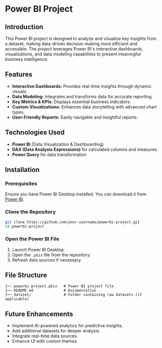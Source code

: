 # Power BI Project

## Introduction
This Power BI project is designed to analyze and visualize key insights from a dataset, making data-driven decision-making more efficient and accessible. The project leverages Power BI's interactive dashboards, visualizations, and data modeling capabilities to present meaningful business intelligence.

## Features
- **Interactive Dashboards:** Provides real-time insights through dynamic visuals.
- **Data Modeling:** Integrates and transforms data for accurate reporting.
- **Key Metrics & KPIs:** Displays essential business indicators.
- **Custom Visualizations:** Enhances data storytelling with advanced chart types.
- **User-Friendly Reports:** Easily navigable and insightful reports.

## Technologies Used
- **Power BI** (Data Visualization & Dashboarding)
- **DAX (Data Analysis Expressions)** for calculated columns and measures
- **Power Query** for data transformation

## Installation
### Prerequisites
Ensure you have Power BI Desktop installed. You can download it from [Power BI](https://powerbi.microsoft.com/).

### Clone the Repository
```bash
git clone https://github.com/your-username/powerbi-project.git
cd powerbi-project
```

### Open the Power BI File
1. Launch Power BI Desktop.
2. Open the `.pbix` file from the repository.
3. Refresh data sources if necessary.

## File Structure
```
├── powerbi-project.pbix   # Power BI project file
├── README.md              # Documentation
├── dataset/               # Folder containing raw datasets (if applicable)
```

## Future Enhancements
- Implement AI-powered analytics for predictive insights.
- Add additional datasets for deeper analysis.
- Integrate real-time data sources.
- Enhance UI with custom themes.
